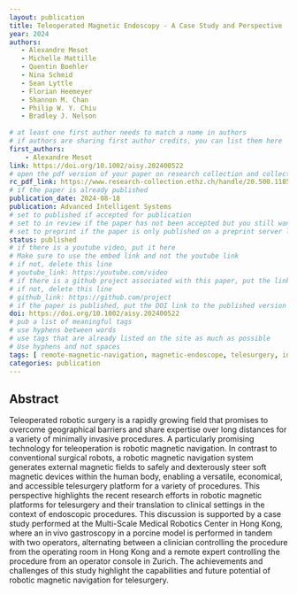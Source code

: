 ```yaml
---
layout: publication
title: Teleoperated Magnetic Endoscopy - A Case Study and Perspective
year: 2024
authors: 
   - Alexandre Mesot
   - Michelle Mattille
   - Quentin Boehler
   - Nina Schmid
   - Sean Lyttle
   - Florian Heemeyer
   - Shannon M. Chan
   - Philip W. Y. Chiu
   - Bradley J. Nelson
   
# at least one first author needs to match a name in authors
# if authors are sharing first author credits, you can list them here
first_authors: 
    - Alexandre Mesot
link: https://doi.org/10.1002/aisy.202400522
# open the pdf version of your paper on research collection and collect the link there
rc_pdf_link: https://www.research-collection.ethz.ch/handle/20.500.11850/689496
# if the paper is already published
publication_date: 2024-08-18
publication: Advanced Intelligent Systems
# set to published if accepted for publication
# set to in review if the paper has not been accepted but you still want a web presence for it
# set to preprint if the paper is only published on a preprint server like arxiv
status: published
# if there is a youtube video, put it here
# Make sure to use the embed link and not the youtube link
# if not, delete this line
# youtube_link: https:/youtube.com/video
# if there is a github project associated with this paper, put the link here
# if not, delete this line
# github_link: https://github.com/project
# if the paper is published, put the DOI link to the published version
doi: https://doi.org/10.1002/aisy.202400522
# pub a list of meaningful tags
# use hyphens between words
# use tags that are already listed on the site as much as possible
# Use hyphens and not spaces
tags: [ remote-magnetic-navigation, magnetic-endoscope, telesurgery, in-vivo]
categories: publication
---
```



## Abstract ##
Teleoperated robotic surgery is a rapidly growing field that promises to overcome geographical barriers and share expertise over long distances for a variety of minimally invasive procedures. A particularly promising technology for teleoperation is robotic magnetic navigation. In contrast to conventional surgical robots, a robotic magnetic navigation system generates external magnetic fields to safely and dexterously steer soft magnetic devices within the human body, enabling a versatile, economical, and accessible telesurgery platform for a variety of procedures. This perspective highlights the recent research efforts in robotic magnetic platforms for telesurgery and their translation to clinical settings in the context of endoscopic procedures. This discussion is supported by a case study performed at the Multi-Scale Medical Robotics Center in Hong Kong, where an in vivo gastroscopy in a porcine model is performed in tandem with two operators, alternating between a clinician controlling the procedure from the operating room in Hong Kong and a remote expert controlling the procedure from an operator console in Zurich. The achievements and challenges of this study highlight the capabilities and future potential of robotic magnetic navigation for telesurgery.